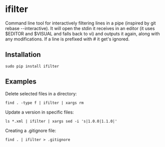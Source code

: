 # ifilter
Command line tool for interactively filtering lines in a pipe (inspired 
by git rebase --interactive). It will open the stdin it receives in an 
editor (it uses $EDITOR and $VISUAL and falls back to vi) and outputs 
it again, along with any modifications. If a line is prefixed with # 
it get's ignored.

## Installation

    sudo pip install ifilter

## Examples

Delete selected files in a directory:

    find . -type f | ifilter | xargs rm

Update a version in specific files:

    ls *.xml | ifilter | xargs sed -i 's|1.0.0|1.1.0|'

Creating a .gitignore file:

    find . | ifilter > .gitignore
